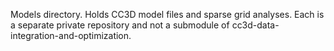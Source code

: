 Models directory.
Holds CC3D model files and sparse grid analyses. Each is a separate private repository and not a submodule of cc3d-data-integration-and-optimization.
